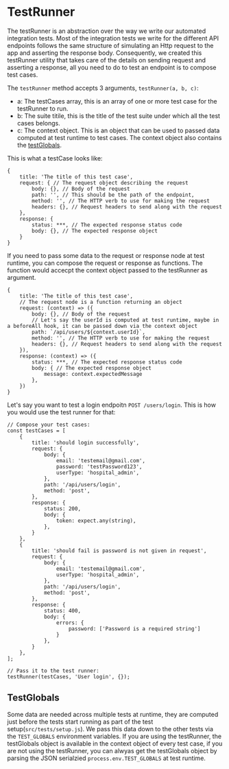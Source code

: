 
# TestRunner
The testRunner is an abstraction over the way we write our automated integration tests. Most of the integration tests we write for the different API endpoints follows the same structure of simulating an Http request to the app and asserting the response body. Consequently, we created this testRunner utility that takes care of the details on sending request and asserting a response, all you need to do to test an endpoint is to compose test cases. 

The `testRunner` method accepts 3 arguments, `testRunner(a, b, c)`:
- a: The testCases array, this is an array of one or more test case for the testRunner to run.
- b: The suite titile, this is the title of the test suite under which all the test cases belongs.
- c: The context object. This is an object that can be used to passed data computed at test runtime to test cases. The context object also contains the [testGlobals](#TestGlobals). 

This is what a testCase looks like:

```
{
    title: 'The title of this test case',
    request: { // The request object describing the request
        body: {}, // Body of the request
        path: '', // This should be the path of the endpoint,
        method: '', // The HTTP verb to use for making the request
        headers: {}, // Request headers to send along with the request
    },
    response: {
        status: ***, // The expected response status code
        body: {}, // The expected response object
    }
}
```

If you need to pass some data to the request or response node at test runtime, you can compose the request or response as functions. The function would accecpt the context object passed to the testRunner as argument.

```
{
    title: 'The title of this test case',
    // The request node is a function returning an object
    request: (context) => ({
        body: {}, // Body of the request
        // Let's say the userId is computed at test runtime, maybe in a beforeAll hook, it can be passed down via the context object
        path: `/api/users/${context.userId}`, 
        method: '', // The HTTP verb to use for making the request
        headers: {}, // Request headers to send along with the request
    }),
    response: (context) => ({
        status: ***, // The expected response status code
        body: { // The expected response object
            message: context.expectedMessage
        }, 
    })
}
```

Let's say you want to test a login endpoitn `POST /users/login`. This is how you would use the test runner for that:

```
// Compose your test cases:
const testCases = [
    {
        title: 'should login successfully',
        request: {
            body: {
                email: 'testemail@gmail.com',
                password: 'testPassword123',
                userType: 'hospital_admin',
            },
            path: '/api/users/login',
            method: 'post',
        },
        response: {
            status: 200,
            body: {
                token: expect.any(string),
            },
        }
    },
    {
        title: 'should fail is password is not given in request',
        request: {
            body: {
                email: 'testemail@gmail.com',
                userType: 'hospital_admin',
            },
            path: '/api/users/login',
            method: 'post',
        },
        response: {
            status: 400,
            body: {
                errors: {
                    password: ['Password is a required string']
                }
            },
        }
    },
];

// Pass it to the test runner:
testRunner(testCases, 'User login', {});
```

## TestGlobals
Some data are needed across multiple tests at runtime, they are computed just before the tests start running as part of the test setup(`src/tests/setup.js`). We pass this data down to the other tests via the `TEST_GLOBALS` environment variables. If you are using the testRunner, the testGlobals object is available in the context object of every test case, if you are not using the testRunner, you can alwyas get the testGlobals object by parsing the JSON serialzied `process.env.TEST_GLOBALS` at test runtime.



















